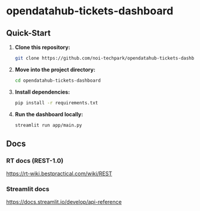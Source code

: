 <!--
SPDX-FileCopyrightText: NOI Techpark <digital@noi.bz.it>
SPDX-License-Identifier: CC0-1.0
-->

# opendatahub-tickets-dashboard

## Quick-Start
1. **Clone this repository:**
   ```bash
   git clone https://github.com/noi-techpark/opendatahub-tickets-dashboard
   ```

2. **Move into the project directory:**
   ```bash
   cd opendatahub-tickets-dashboard
   ```

3. **Install dependencies:**
   ```bash
   pip install -r requirements.txt
   ```

4. **Run the dashboard locally:**
   ```bash
   streamlit run app/main.py
   ```


## Docs
### RT docs (REST-1.0)

https://rt-wiki.bestpractical.com/wiki/REST

### Streamlit docs
https://docs.streamlit.io/develop/api-reference
